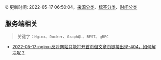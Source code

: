 :alarm_clock: 更新时间: 2022-05-17 06:50:04。[来源分类](../README.md)、[标签分类](../TAGS.md)、[时间分类](../TIMELINE.md)

## 服务端相关


> 关键字：`Nginx`、`Docker`、`GraphQL`、`REST`、`gRPC`



- [2022-05-17-nginx-反对网站只能打开首页但文章页链接出现-404，如何解决呢？](https://www.v2ex.com/t/853423) 